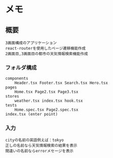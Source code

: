 # メモ

## 概要

    3画面構成のアプリケーション
    react-routerを使用したページ遷移機能作成
    2画面目,3画面目の都市の天気情報検索機能作成

### フォルダ構成

    components
        Header.tsx Footer.tsx Search.tsx Hero.tsx
    pages
        Home.tsx Page2.tsx Page3.tsx
    stores
        weather.tsx index.tsx hook.tsx
    tests
        Home.spec.tsx Page2.spec.tsx
    index.tsx (enter point)

### 入力

    cityの名前の英語例えば：tokyo
    正しの名前なら天気情報検索の結果を表示
    間違いの名前ならerrorメセージを表示
